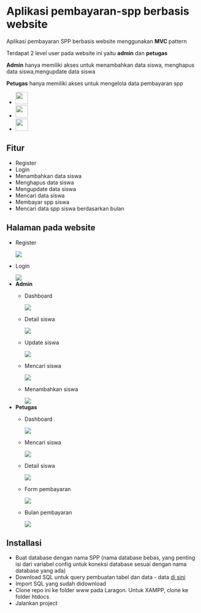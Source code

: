 # Aplikasi pembayaran-spp berbasis website
Aplikasi pembayaran SPP berbasis website menggunakan <strong> MVC </strong> pattern
<p>Terdapat 2 level user pada website ini yaitu <strong>admin</strong> dan <strong>petugas</strong></p>
<p><strong>Admin</strong> hanya memiliki akses untuk menambahkan data siswa, menghapus data siswa,mengupdate data siswa</p>
<p><strong>Petugas</strong> hanya memiliki akses untuk mengelola data pembayaran spp</p>
<ul>
  <li>
    <img height="32" width="32" src="https://cdn-icons-png.flaticon.com/128/5968/5968332.png" />
  </li>
  <li>
    <img height="32" width="32" src="https://cdn-icons-png.flaticon.com/128/919/919836.png" />
  </li>
  <li>
    <img height="32" width="32" src="https://cdn-icons-png.flaticon.com/128/5968/5968672.png" />
  </li>
</ul>
<h2>Fitur</h2>
<ul>
  <li>Register</li>
  <li>Login</li>
  <li>Menambahkan data siswa</li>
  <li>Menghapus data siswa</li>
  <li>Mengupdate data siswa</li>
  <li>Mencari data siswa</li>
  <li>Membayar spp siswa</li>
  <li>Mencari data spp siswa berdasarkan bulan</li>
</ul>
<h2>
  Halaman pada website
</h2>
<ul>
  <li>
    <p>Register</p>
    <img src="https://user-images.githubusercontent.com/110749286/268428316-c4496a9a-ef8f-4ec9-b20a-e50151c936c4.png">
  </li>
  <li>
    <p>Login</p>
    <img src="https://user-images.githubusercontent.com/110749286/268428322-f77d77ea-239e-4f0d-8325-01eb92c45a6d.png">
  </li>
  <li>
    <strong> Admin </strong>
    <ul>
      <li> 
        <p>Dashboard</p>
        <img src="https://user-images.githubusercontent.com/110749286/268428424-1663ad9c-07bb-4888-befd-1982c35ac426.png">
      </li>
      <li> 
        <p>Detail siswa</p>
        <img src="https://user-images.githubusercontent.com/110749286/268428432-7de53704-1fab-435d-84a2-e273dd706985.png">
      </li>
      <li> 
        <p>Update siswa</p>
        <img src="https://user-images.githubusercontent.com/110749286/268428437-7a0565cc-6286-4d34-83db-97d0500ad6ad.png">
      </li>
      <li> 
        <p>Mencari siswa</p>
        <img src="https://user-images.githubusercontent.com/110749286/268428444-37742744-9d8f-47f8-8fc5-ca9b991b863d.png">
      </li>
      <li> 
        <p>Menambahkan siswa</p>
        <img src="https://user-images.githubusercontent.com/110749286/268428455-6ac2411d-d46b-4fa2-b0ef-7a0c447ac29d.png">
      </li>
    </ul>
  </li>

  <li>
    <strong> Petugas </strong>
    <ul> 
      <li>
        <p>Dashboard</p>
        <img src="https://user-images.githubusercontent.com/110749286/268428485-06e9dde5-4c60-44a5-a591-ef54b7f6f3b2.png">
      </li>
      <li>
        <p>Mencari siswa</p>
        <img src="https://user-images.githubusercontent.com/110749286/268428495-80198fd2-7871-44ac-be47-b674c7c5edcb.png">
      </li>
      <li>
        <p>Detail siswa</p>
        <img src="https://user-images.githubusercontent.com/110749286/268428504-88682dfe-48a3-4595-9bae-86c5187b032a.png">
      </li>
      <li>
        <p>Form pembayaran</p>
        <img src="https://user-images.githubusercontent.com/110749286/268428504-88682dfe-48a3-4595-9bae-86c5187b032a.png">
      </li>
      <li>
        <p>Bulan pembayaran</p>
        <img src="https://user-images.githubusercontent.com/110749286/268428521-8dca20c2-046a-43a5-a596-28992f4e656e.png">
      </li>
    </ul>
  </li>
</ul>

<h2>Installasi</h2>
<ul>
  <li>
    Buat database dengan nama SPP (nama database bebas, yang penting isi dari variabel config untuk koneksi database sesuai dengan nama database yang ada)
  </li>
  <li>
    Download SQL untuk query pembuatan tabel dan data - data <a href="https://github.com/DanarCahyadi12/pembayaran-spp/issues/4#issue-1899296132" download >di sini</a>
  </li>
  <li>
    Import SQL yang sudah didownload
  </li>
  <li>
    Clone repo ini ke folder www pada Laragon. Untuk XAMPP, clone ke folder htdocs
  </li>
  <li>
    Jalankan project
  </li>
</ul>
